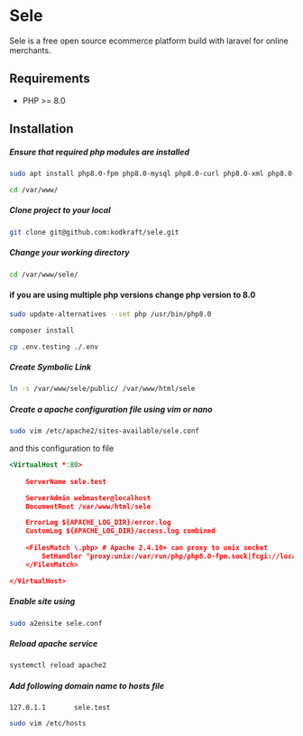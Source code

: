 # Sele
Sele is a free open source ecommerce platform build with laravel for online merchants. 

## Requirements

* PHP >= 8.0


## Installation
##### Ensure that required php modules are installed
```bash
sudo apt install php8.0-fpm php8.0-mysql php8.0-curl php8.0-xml php8.0-mbstring
```
```bash
cd /var/www/
```
##### Clone project to your local
```bash
git clone git@github.com:kodkraft/sele.git
```
##### Change your working directory
```bash
cd /var/www/sele/
```
#### if you are using multiple php versions change php version to 8.0
```bash
sudo update-alternatives --set php /usr/bin/php8.0
```
```bash
composer install
```
```bash
cp .env.testing ./.env
```



##### Create Symbolic Link
```bash
ln -s /var/www/sele/public/ /var/www/html/sele
```
##### Create a apache configuration file using vim or nano
```bash 
sudo vim /etc/apache2/sites-available/sele.conf
```
and this configuration to file
```xml
<VirtualHost *:80>
	
	ServerName sele.test

	ServerAdmin webmaster@localhost
	DocumentRoot /var/www/html/sele

	ErrorLog ${APACHE_LOG_DIR}/error.log
	CustomLog ${APACHE_LOG_DIR}/access.log combined
	
	<FilesMatch \.php> # Apache 2.4.10+ can proxy to unix socket 
        SetHandler "proxy:unix:/var/run/php/php8.0-fpm.sock|fcgi://localhost/" 
    </FilesMatch> 

</VirtualHost>
```
##### Enable site using
```bash
sudo a2ensite sele.conf
```
##### Reload apache service
```bash
systemctl reload apache2
```
##### Add following domain name to **hosts** file
```
127.0.1.1       sele.test
```
```bash
sudo vim /etc/hosts
```
